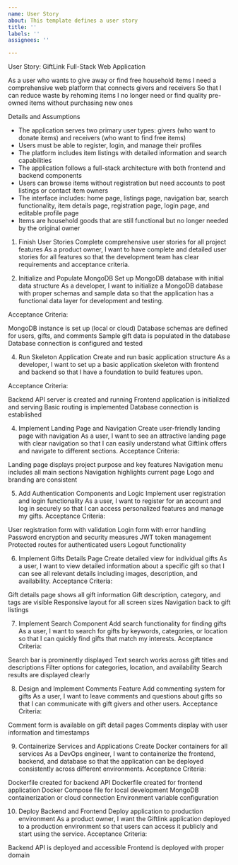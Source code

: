 ```yaml
---
name: User Story
about: This template defines a user story
title: ''
labels: ''
assignees: ''

---
```


User Story: GiftLink Full-Stack Web Application

As a user who wants to give away or find free household items
I need a comprehensive web platform that connects givers and receivers
So that I can reduce waste by rehoming items I no longer need or find quality pre-owned items without purchasing new ones

Details and Assumptions

- The application serves two primary user types: givers (who want to donate items) and receivers (who want to find free items)
- Users must be able to register, login, and manage their profiles
- The platform includes item listings with detailed information and search capabilities
- The application follows a full-stack architecture with both frontend and backend components
- Users can browse items without registration but need accounts to post listings or contact item owners
- The interface includes: home page, listings page, navigation bar, search functionality, item details page, registration page, login page, and editable profile page
- Items are household goods that are still functional but no longer needed by the original owner

1. Finish User Stories
Complete comprehensive user stories for all project features
As a product owner, I want to have complete and detailed user stories for all features so that the development team has clear requirements and acceptance criteria.

2. Initialize and Populate MongoDB
Set up MongoDB database with initial data structure
As a developer, I want to initialize a MongoDB database with proper schemas and sample data so that the application has a functional data layer for development and testing.

Acceptance Criteria:

 MongoDB instance is set up (local or cloud)
 Database schemas are defined for users, gifts, and comments
 Sample gift data is populated in the database
 Database connection is configured and tested

4. Run Skeleton Application
Create and run basic application structure
As a developer, I want to set up a basic application skeleton with frontend and backend so that I have a foundation to build features upon.

Acceptance Criteria:

 Backend API server is created and running
 Frontend application is initialized and serving
 Basic routing is implemented
 Database connection is established

4. Implement Landing Page and Navigation
Create user-friendly landing page with navigation
As a user, I want to see an attractive landing page with clear navigation so that I can easily understand what Giftlink offers and navigate to different sections.
Acceptance Criteria:

 Landing page displays project purpose and key features
 Navigation menu includes all main sections
 Navigation highlights current page
 Logo and branding are consistent

5. Add Authentication Components and Logic
Implement user registration and login functionality
As a user, I want to register for an account and log in securely so that I can access personalized features and manage my gifts.
Acceptance Criteria:

 User registration form with validation
 Login form with error handling
 Password encryption and security measures
 JWT token management
 Protected routes for authenticated users
 Logout functionality

6. Implement Gifts Details Page
Create detailed view for individual gifts
As a user, I want to view detailed information about a specific gift so that I can see all relevant details including images, description, and availability.
Acceptance Criteria:

 Gift details page shows all gift information
 Gift description, category, and tags are visible
 Responsive layout for all screen sizes
 Navigation back to gift listings

7. Implement Search Component
Add search functionality for finding gifts
As a user, I want to search for gifts by keywords, categories, or location so that I can quickly find gifts that match my interests.
Acceptance Criteria:

 Search bar is prominently displayed
 Text search works across gift titles and descriptions
 Filter options for categories, location, and availability
 Search results are displayed clearly

8. Design and Implement Comments Feature
Add commenting system for gifts
As a user, I want to leave comments and questions about gifts so that I can communicate with gift givers and other users.
Acceptance Criteria:

 Comment form is available on gift detail pages
 Comments display with user information and timestamps

9. Containerize Services and Applications
Create Docker containers for all services
As a DevOps engineer, I want to containerize the frontend, backend, and database so that the application can be deployed consistently across different environments.
Acceptance Criteria:

 Dockerfile created for backend API
 Dockerfile created for frontend application
 Docker Compose file for local development
 MongoDB containerization or cloud connection
 Environment variable configuration
 
10. Deploy Backend and Frontend
Deploy application to production environment
As a product owner, I want the Giftlink application deployed to a production environment so that users can access it publicly and start using the service.
Acceptance Criteria:

 Backend API is deployed and accessible
 Frontend is deployed with proper domain



